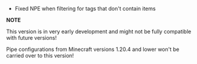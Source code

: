 - Fixed NPE when filtering for tags that don't contain items

**NOTE**

This version is in very early development and might not be fully compatible with future versions!

Pipe configurations from Minecraft versions 1.20.4 and lower won't be carried over to this version!